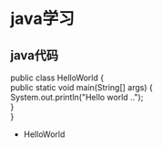 # java学习
## java代码

public class HelloWorld {                                                  
        public static void main(String[] args) {  
                System.out.println("Hello world ..");                                                        
        }                                                              
}

- HelloWorld
